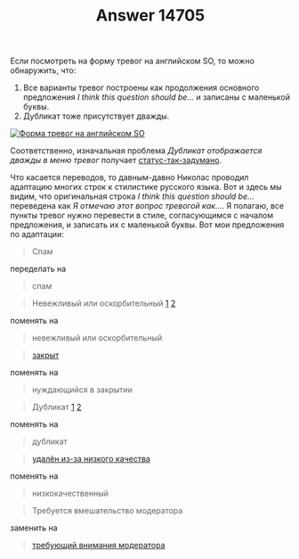 ﻿---
title: "Answer 14705"
se.owner.user_id: 3380
se.owner.display_name: "maestro"
se.owner.link: "https://ru.meta.stackoverflow.com/users/3380/maestro"
se.answer_id: 14705
se.question_id: 14694
se.post_type: answer
se.is_accepted: False
---
<p>Если посмотреть на форму тревог на английском SO, то можно обнаружить, что:</p>
<ol>
<li>Все варианты тревог построены как продолжения основного предложения <em>I think this question should be...</em> и записаны с маленькой буквы.</li>
<li>Дубликат тоже присутствует дважды.</li>
</ol>
<p><a href="https://i.sstatic.net/MBgdYotp.png" rel="nofollow noreferrer"><img src="https://i.sstatic.net/MBgdYotp.png" alt="Форма тревог на английском SO" /></a></p>
<p>Соответственно, изначальная проблема <em>Дубликат отображается дважды в меню тревог</em> получает <a href="/questions/tagged/%d1%81%d1%82%d0%b0%d1%82%d1%83%d1%81-%d1%82%d0%b0%d0%ba-%d0%b7%d0%b0%d0%b4%d1%83%d0%bc%d0%b0%d0%bd%d0%be" class="s-tag post-tag s-tag__moderator moderator-tag" title="показать вопросы с меткой [статус-так-задумано]" aria-label="показать вопросы с меткой [статус-так-задумано]" rel="tag" aria-labelledby="tag-статус-так-задумано-tooltip-container" data-tag-menu-origin="Unknown">статус-так-задумано</a>.</p>
<p>Что касается переводов, то давным-давно Николас проводил адаптацию многих строк к стилистике русского языка. Вот и здесь мы видим, что оригинальная строка <em>I think this question should be...</em> переведена как <em>Я отмечаю этот вопрос тревогой как...</em>. Я полагаю, все пункты тревог нужно перевести в стиле, согласующимся с началом предложения, и записать их с маленькой буквы. Вот мои предложения по адаптации:</p>
<blockquote>
<p>Спам</p>
</blockquote>
<p>переделать на</p>
<blockquote>
<p>спам</p>
</blockquote>
<blockquote>
<p>Невежливый или оскорбительный <a href="https://ru.traducir.win/strings/12854" rel="nofollow noreferrer">1</a> <a href="https://ru.traducir.win/strings/7320" rel="nofollow noreferrer">2</a></p>
</blockquote>
<p>поменять на</p>
<blockquote>
<p>невежливый или оскорбительный</p>
</blockquote>
<blockquote>
<p><a href="https://ru.traducir.win/strings/2037" rel="nofollow noreferrer">закрыт</a></p>
</blockquote>
<p>поменять на</p>
<blockquote>
<p>нуждающийся в закрытии</p>
</blockquote>
<blockquote>
<p>Дубликат <a href="https://ru.traducir.win/strings/19035" rel="nofollow noreferrer">1</a> <a href="https://ru.traducir.win/strings/9208" rel="nofollow noreferrer">2</a></p>
</blockquote>
<p>поменять на</p>
<blockquote>
<p>дубликат</p>
</blockquote>
<blockquote>
<p><a href="https://ru.traducir.win/strings/21635" rel="nofollow noreferrer">удалён из-за низкого качества</a></p>
</blockquote>
<p>поменять на</p>
<blockquote>
<p>низкокачественный</p>
</blockquote>
<blockquote>
<p>Требуется вмешательство модератора</p>
</blockquote>
<p>заменить на</p>
<blockquote>
<p><a href="https://ru.traducir.win/strings/12852" rel="nofollow noreferrer">требующий внимания модератора</a></p>
</blockquote>
